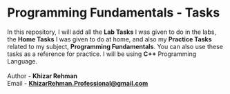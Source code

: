 # Programming Fundamentals - Tasks
In this repository, I will add all the <b>Lab Tasks</b> I was given to do in the labs, the <b>Home Tasks</b> I was given to do at home, and also my <b>Practice Tasks</b> related to my subject, <b>Programming Fundamentals</b>. You can also use these tasks as a reference for practice. I will be using <b>C++</b> Programming Language.
<br>
<br>
Author - <b>Khizar Rehman</b>
<br>
Email - <b>KhizarRehman.Professional@gmail.com</b>
